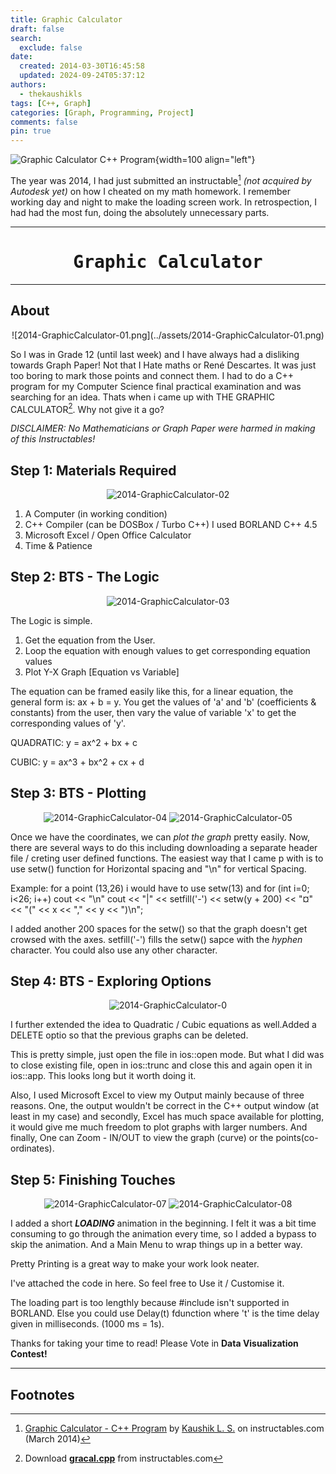 ```yaml
---
title: Graphic Calculator
draft: false
search:
  exclude: false
date:
  created: 2014-03-30T16:45:58
  updated: 2024-09-24T05:37:12
authors:
  - thekaushikls
tags: [C++, Graph]
categories: [Graph, Programming, Project]
comments: false
pin: true
---
```

![Graphic Calculator C++ Program](../assets/2014-GraphicCalculator-02.png){width=100 align="left"}

The year was 2014, I had just submitted an instructable[^1] *(not acquired by Autodesk yet)* on how I cheated on my math homework. I remember working day and night to make the loading screen work. In retrospection, I had had the most fun, doing the absolutely unnecessary parts.
<!-- more -->

---
<center><h1><kbd> Graphic Calculator</kbd></h1></center>

---
## About

<center>
  ![2014-GraphicCalculator-01.png](../assets/2014-GraphicCalculator-01.png)
</center>

So I was in Grade 12 (until last week) and I have always had a disliking towards Graph Paper! Not that I Hate maths or René Descartes. It was just too boring to mark those points and connect them. I had to do a C++ program for my Computer Science final practical examination and was searching for an idea. Thats when i came up with THE GRAPHIC CALCULATOR[^2]. Why not give it a go?

*DISCLAIMER: No Mathematicians or Graph Paper were harmed in making of this Instructables!*

## Step 1: Materials Required

<center>
  
  ![2014-GraphicCalculator-02](../assets/2014-GraphicCalculator-02.png)

</center>

1. A Computer (in working condition)
2. C++ Compiler (can be DOSBox / Turbo C++) I used BORLAND C++ 4.5
3. Microsoft Excel / Open Office Calculator
4. Time & Patience

## Step 2: BTS - The Logic
<center>

  ![2014-GraphicCalculator-03](../assets/2014-GraphicCalculator-03.png)

</center>

The Logic is simple.

1. Get the equation from the User.
2. Loop the equation with enough values to get corresponding equation values
3. Plot Y-X Graph [Equation vs Variable]
   
The equation can be framed easily like this, for a linear equation, the general form is: ax + b = y. You get the values of 'a' and 'b' (coefficients & constants) from the user, then vary the value of variable 'x' to get the corresponding values of 'y'.

QUADRATIC: y = ax^2 + bx + c

CUBIC: y = ax^3 + bx^2 + cx + d

## Step 3: BTS - Plotting

<center>

  ![2014-GraphicCalculator-04](../assets/2014-GraphicCalculator-04.png)
  ![2014-GraphicCalculator-05](../assets/2014-GraphicCalculator-05.png)

</center>

Once we have the coordinates, we can *plot the graph* pretty easily. Now, there are several ways to do this including downloading a separate header file / creting user defined functions. The easiest way that I came p with is to use setw() function for Horizontal spacing and "\n" for vertical Spacing.

Example: for a point (13,26) i would have to use setw(13) and for (int i=0; i<26; i++) cout << "\n"
cout << "|" << setfill('-') << setw(y + 200) << "¤" << "(" << x << "," << y << ")\n";

I added another 200 spaces for the setw() so that the graph doesn't get crowsed with the axes.
setfill('-') fills the setw() sapce with the *hyphen* character. You could also use any other character.

## Step 4: BTS - Exploring Options

<center>

  ![2014-GraphicCalculator-0](../assets/2014-GraphicCalculator-06.png)

</center>

I further extended the idea to Quadratic / Cubic equations as well.Added a DELETE optio so that the previous graphs can be deleted.

This is pretty simple, just open the file in ios::open mode. But what I did was to close existing file, open in ios::trunc and close this and again open it in ios::app. This looks long but it worth doing it.

Also, I used Microsoft Excel to view my Output mainly because of three reasons. One, the output wouldn't be correct in the C++ output window (at least in my case) and secondly, Excel has much space available for plotting, it would give me much freedom to plot graphs with larger numbers. And finally, One can Zoom - IN/OUT to view the graph (curve) or the points(co-ordinates).

## Step 5: Finishing Touches

<center>

  ![2014-GraphicCalculator-07](../assets/2014-GraphicCalculator-07.png)
  ![2014-GraphicCalculator-08](../assets/2014-GraphicCalculator-08.png)

</center>

I added a short ***LOADING*** animation in the beginning. I felt it was a bit time consuming to go through the animation every time, so I added a bypass to skip the animation. And a Main Menu to wrap things up in a better way.

Pretty Printing is a great way to make your work look neater.

I've attached the code in here. So feel free to Use it / Customise it.

The loading part is too lengthly because #include isn't supported in BORLAND. Else you could use Delay(t) fdunction where 't' is the time delay given in milliseconds. (1000 ms = 1s).

Thanks for taking your time to read! Please Vote in **Data Visualization Contest!**

---

## Footnotes
[^1]: [Graphic Calculator - C++ Program](https://www.instructables.com/Graphic-Calculator-C-Program/) by [Kaushik L. S.](linkedin.com/in/thekaushikls) on instructables.com (March 2014)
[^2]: Download [**gracal.cpp**](https://content.instructables.com/FC3/1JPB/HT5CPVLB/FC31JPBHT5CPVLB.cpp) from instructables.com
